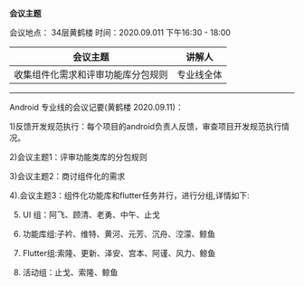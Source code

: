 **会议主题**

会议地点： 34层黄鹤楼  时间：2020.09.011      下午16:30 - 18:00

| 会议主题                                                     | 讲解人 |
| ------------------------------------------------------------ | ------ |
| 收集组件化需求和评审功能库分包规则 | 专业线全体 |

------
Android 专业线的会议记要(黄鹤楼 2020.09.11)：

1)反馈开发规范执行：每个项目的android负责人反馈，审查项目开发规范执行情况。

2)会议主题1：评审功能类库的分包规则

3)会议主题2：商讨组件化的需求

4).会议主题3：组件化功能库和flutter任务并行，进行分组,详情如下:

5) UI 组：阿飞、顾清、老勇、中午、止戈

6) 功能库组:子衿、维特、黄河、元芳、沉舟、涳濛、鲸鱼

7) Flutter组:索隆、更新、泽安、宫本、阿谨、风力、鲸鱼

8) 活动组：止戈、索隆、鲸鱼